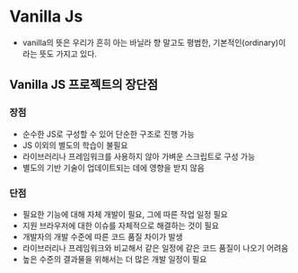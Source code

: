 # Vanilla Js

- vanilla의 뜻은 우리가 흔히 아는 바닐라 향 말고도 평범한, 기본적인(ordinary)이라는 뜻도 가지고 있다.

## Vanilla JS 프로젝트의 장단점

### 장점

- 순수한 JS로 구성할 수 있어 단순한 구조로 진행 가능
- JS 이외의 별도의 학습이 불필요
- 라이브러리나 프레임워크를 사용하지 않아 가벼운 스크립트로 구성 가능
- 별도의 기반 기술이 업데이트되는 데에 영향을 받지 않음

### 단점

- 필요한 기능에 대해 자체 개발이 필요, 그에 따른 작업 일정 필요
- 지원 브라우저에 대한 이슈를 자체적으로 해결하는 것이 필요
- 개발자의 개발 수준에 따른 코드 품질 차이가 발생
- 라이브러리나 프레임워크와 비교해서 같은 일정에 같은 코드 품질이 나오기 어려움
- 높은 수준의 결과물을 위해서는 더 많은 개발 일정이 필요
